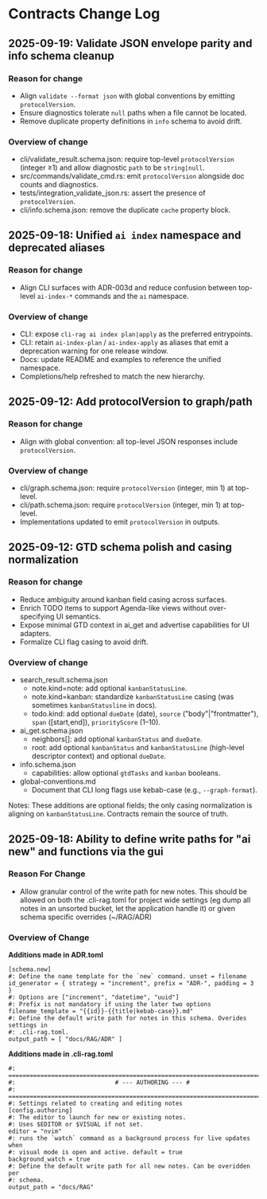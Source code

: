 # Contracts Change Log

## 2025-09-19: Validate JSON envelope parity and info schema cleanup

### Reason for change
- Align `validate --format json` with global conventions by emitting `protocolVersion`.
- Ensure diagnostics tolerate `null` paths when a file cannot be located.
- Remove duplicate property definitions in `info` schema to avoid drift.

### Overview of change
- cli/validate_result.schema.json: require top-level `protocolVersion` (integer ≥1) and allow diagnostic `path` to be `string|null`.
- src/commands/validate_cmd.rs: emit `protocolVersion` alongside doc counts and diagnostics.
- tests/integration_validate_json.rs: assert the presence of `protocolVersion`.
- cli/info.schema.json: remove the duplicate `cache` property block.

## 2025-09-18: Unified `ai index` namespace and deprecated aliases

### Reason for change
- Align CLI surfaces with ADR-003d and reduce confusion between top-level `ai-index-*` commands and the `ai` namespace.

### Overview of change
- CLI: expose `cli-rag ai index plan|apply` as the preferred entrypoints.
- CLI: retain `ai-index-plan` / `ai-index-apply` as aliases that emit a deprecation warning for one release window.
- Docs: update README and examples to reference the unified namespace.
- Completions/help refreshed to match the new hierarchy.

## 2025-09-12: Add protocolVersion to graph/path

### Reason for change
- Align with global convention: all top-level JSON responses include `protocolVersion`.

### Overview of change
- cli/graph.schema.json: require `protocolVersion` (integer, min 1) at top-level.
- cli/path.schema.json: require `protocolVersion` (integer, min 1) at top-level.
- Implementations updated to emit `protocolVersion` in outputs.

## 2025-09-12: GTD schema polish and casing normalization

### Reason for change
- Reduce ambiguity around kanban field casing across surfaces.
- Enrich TODO items to support Agenda-like views without over-specifying UI semantics.
- Expose minimal GTD context in ai_get and advertise capabilities for UI adapters.
- Formalize CLI flag casing to avoid drift.

### Overview of change
- search_result.schema.json
  - note.kind=note: add optional `kanbanStatusLine`.
  - note.kind=kanban: standardize `kanbanStatusLine` casing (was sometimes `kanbanStatusline` in docs).
  - todo.kind: add optional `dueDate` (date), `source` ("body"|"frontmatter"), `span` ([start,end]), `priorityScore` (1–10).
- ai_get.schema.json
  - neighbors[]: add optional `kanbanStatus` and `dueDate`.
  - root: add optional `kanbanStatus` and `kanbanStatusLine` (high-level descriptor context) and optional `dueDate`.
- info.schema.json
  - capabilities: allow optional `gtdTasks` and `kanban` booleans.
- global-conventions.md
  - Document that CLI long flags use kebab-case (e.g., `--graph-format`).

Notes: These additions are optional fields; the only casing normalization is aligning on `kanbanStatusLine`. Contracts remain the source of truth.

## 2025-09-18: Ability to define write paths for "ai new" and functions via the gui

### Reason For Change 

- Allow granular control of the write path for new notes. This should be allowed on both the .cli-rag.toml for project wide settings (eg dump all notes in an unsorted bucket, let the application handle it) or given schema specific overrides (~/RAG/ADR)

### Overview of Change 

**Additions made in ADR.toml** 

```
[schema.new]
#: Define the name template for the `new` command. unset = filename
id_generator = { strategy = "increment", prefix = "ADR-", padding = 3 }
#: Options are ["increment", "datetime", "uuid"]
#: Prefix is not mandatory if using the later two options
filename_template = "{{id}}-{{title|kebab-case}}.md"
#: Define the default write path for notes in this schema. Overides settings in
#: .cli-rag.toml.
output_path = [ "docs/RAG/ADR" ]
```

**Additions made in .cli-rag.toml**

```
#: =============================================================================
#:                            # --- AUTHORING --- #
#: =============================================================================
#: Settings related to creating and editing notes
[config.authoring]
#: The editor to launch for new or existing notes.
#: Uses $EDITOR or $VISUAL if not set.
editor = "nvim"
#: runs the `watch` command as a background process for live updates when
#: visual mode is open and active. default = true
background_watch = true
#: Define the default write path for all new notes. Can be overidden per
#: schema.
output_path = "docs/RAG"
```
